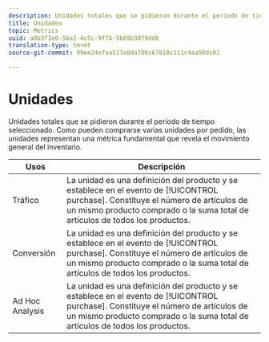 ```yaml
---
description: Unidades totales que se pidieron durante el período de tiempo seleccionado. Como pueden comprarse varias unidades por pedido, las unidades representan una métrica fundamental que revela el movimiento general del inventario.
title: Unidades
topic: Metrics
uuid: a0b3f3e0-5ba2-4c5c-9f7b-5b89b3079dd8
translation-type: tm+mt
source-git-commit: 99ee24efaa517e8da700c67818c111c4aa90dc02

---
```



# Unidades

Unidades totales que se pidieron durante el período de tiempo seleccionado. Como pueden comprarse varias unidades por pedido, las unidades representan una métrica fundamental que revela el movimiento general del inventario.

| Usos | Descripción |
|---|---|
| Tráfico | La unidad es una definición del producto y se establece en el evento de [!UICONTROL purchase]. Constituye el número de artículos de un mismo producto comprado o la suma total de artículos de todos los productos. |
| Conversión | La unidad es una definición del producto y se establece en el evento de [!UICONTROL purchase]. Constituye el número de artículos de un mismo producto comprado o la suma total de artículos de todos los productos. |
| Ad Hoc Analysis | La unidad es una definición del producto y se establece en el evento de [!UICONTROL purchase]. Constituye el número de artículos de un mismo producto comprado o la suma total de artículos de todos los productos. |


